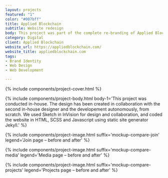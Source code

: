 ```yaml
---
layout: projects
featured: "1"
color: "#007bff"
title: Applied Blockchain
subtitle: Website redesign
body: This project was part of the complete re-branding of Applied Blockchain, a blockchain consultancy and development startup. I was brought onboard to create from scratch what would become the company's new brand identity. And the biggest part of that project was the website rebranding.
category: Digital
client: Applied Blockchain
website_url: https://appliedblockchain.com/
website_title: appliedblockchain.com
tags:
- Brand Identity
- Web Design
- Web Development

---
```

{% include components/project-cover.html %}

{% include components/project-body.html
body-1='This project was conducted in-house. The design has been created in collaboration with the second in-house designer and the developement autonomously, from scratch. We used Sketch in InVision for design and collaboration, and coded the website in HTML, SCSS and Javascript using static site generator Jekyll.'
%}

{% include components/project-image.html
suffix='mockup-compare-join'
legend='Join page – before and after'
%}

{% include components/project-image.html
suffix='mockup-compare-media'
legend='Media page – before and after'
%}

{% include components/project-image.html
suffix='mockup-compare-projects'
legend='Projects page – before and after'
%}